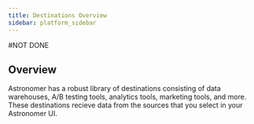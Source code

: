 ```yaml
---
title: Destinations Overview
sidebar: platform_sidebar
---
```

#NOT DONE
## Overview

Astronomer has a robust library of destinations consisting of data warehouses, A/B testing tools, analytics tools, marketing tools, and more. These destinations recieve data from the sources that you select in your Astronomer UI. 



